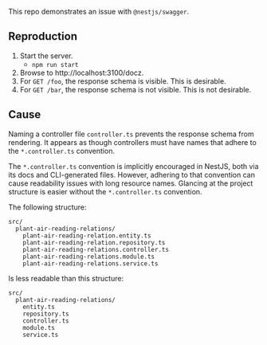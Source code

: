 This repo demonstrates an issue with `@nestjs/swagger`.

## Reproduction

1. Start the server.
   - `npm run start`
2. Browse to http://localhost:3100/docz.
3. For `GET /foo`, the response schema is visible. This is desirable.
4. For `GET /bar`, the response schema is not visible. This is not desirable.

## Cause

Naming a controller file `controller.ts` prevents the response schema from rendering. It appears as though controllers must have names that adhere to the `*.controller.ts` convention.

The `*.controller.ts` convention is implicitly encouraged in NestJS, both via its docs and CLI-generated files. However, adhering to that convention can cause readability issues with long resource names. Glancing at the project structure is easier without the `*.controller.ts` convention.

The following structure:

```
src/
  plant-air-reading-relations/
    plant-air-reading-relation.entity.ts
    plant-air-reading-relation.repository.ts
    plant-air-reading-relations.controller.ts
    plant-air-reading-relations.module.ts
    plant-air-reading-relations.service.ts
```

Is less readable than this structure:

```
src/
  plant-air-reading-relations/
    entity.ts
    repository.ts
    controller.ts
    module.ts
    service.ts
```